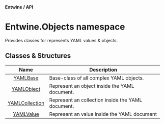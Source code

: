 __Entwine / API__

# Entwine.Objects namespace

Provides classes for represents YAML values & objects.

## Classes & Structures

| Name                                                                                                      | Description                                       |
|:---------------------------------------------------------------------------------------------------------:| ------------------------------------------------- |
| [YAMLBase](https://github.com/DavidKeszei/Entwine/tree/nightly/Entwine/Docs/Objects/YAMLBase)             | Base-class of all complex YAML objects.           |
| [YAMLObject](https://github.com/DavidKeszei/Entwine/tree/nightly/Entwine/Docs/Objects/YAMLObject)         | Represent an object inside the YAML document.     |
| [YAMLCollection](https://github.com/DavidKeszei/Entwine/tree/nightly/Entwine/Docs/Objects/YAMLCollection) | Represent an collection inside the YAML document. |
| [YAMLValue](https://github.com/DavidKeszei/Entwine/tree/nightly/Entwine/Docs/Objects/YAMLValue)           | Represent an value inside the YAML document       |
